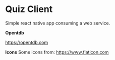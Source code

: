 Quiz Client
===

Simple react native app consuming a web service. 


**Opentdb**

https://opentdb.com

**Icons**
Some icons from: https://www.flaticon.com

